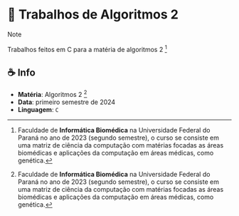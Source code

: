# 👻 Trabalhos de Algoritmos 2

> [!NOTE]
> Trabalhos feitos em C para a matéria de algoritmos 2 [^1]

## ☕ Info

- **Matéria**: Algoritmos 2 [^1]
- **Data**: primeiro semestre de 2024
- **Linguagem**: `C`

[^1]: Faculdade de **Informática Biomédica** na Universidade Federal do Paraná no ano de 2023 (segundo semestre), o curso se consiste em uma matriz de ciência da computação com matérias focadas as áreas biomédicas e aplicações da computação em áreas médicas, como genética.
